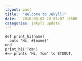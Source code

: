 ```yaml
---
layout: post
title:  "Welcome to Jekyll!"
date:   2016-03-02 22:53:07 -0500
categories: jekyll update
---
```




```language-ruby
def print_hi(name)
  puts "Hi, #{name}"
end
print_hi('Tom')
#=> prints 'Hi, Tom' to STDOUT.
```



